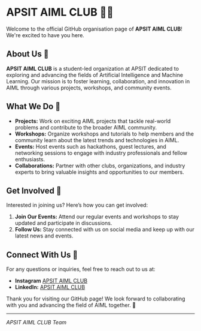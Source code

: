 # APSIT AIML CLUB 🤖✨

Welcome to the official GitHub organisation page of **APSIT AIML CLUB**! We're excited to have you here.

## About Us 🏫

**APSIT AIML CLUB** is a student-led organization at APSIT dedicated to exploring and advancing the fields of Artificial Intelligence and Machine Learning. Our mission is to foster learning, collaboration, and innovation in AIML through various projects, workshops, and community events.

## What We Do 🌟

- **Projects:** Work on exciting AIML projects that tackle real-world problems and contribute to the broader AIML community.
- **Workshops:** Organize workshops and tutorials to help members and the community learn about the latest trends and technologies in AIML.
- **Events:** Host events such as hackathons, guest lectures, and networking sessions to engage with industry professionals and fellow enthusiasts.
- **Collaborations:** Partner with other clubs, organizations, and industry experts to bring valuable insights and opportunities to our members.

## Get Involved 🤝

Interested in joining us? Here’s how you can get involved:

1. **Join Our Events:** Attend our regular events and workshops to stay updated and participate in discussions.
2. **Follow Us:** Stay connected with us on social media and keep up with our latest news and events.

## Connect With Us 📧

For any questions or inquiries, feel free to reach out to us at:

- **Instagram** [APSIT AIML CLUB](https://www.instagram.com/aimlclub__apsit/)
- **LinkedIn:** [APSIT AIML CLUB](https://www.linkedin.com/company/aiml-club-apsit/mycompany/)

Thank you for visiting our GitHub page! We look forward to collaborating with you and advancing the field of AIML together. 🚀

---

*APSIT AIML CLUB Team*
